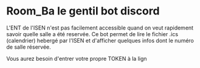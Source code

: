 # Room_Ba le gentil bot discord


L'ENT de l'ISEN n'est pas facilement accessible quand on veut rapidement savoir quelle salle a été reservée.
Ce bot permet de lire le fichier .ics (calendrier) hebergé par l'ISEN
et d'afficher quelques infos dont le numéro de salle réservée.

Vous aurez besoin d'entrer votre propre TOKEN à la lign
